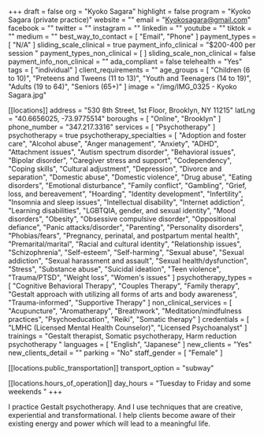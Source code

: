 +++
draft = false
org = "Kyoko Sagara"
highlight = false
program = "Kyoko Sagara (private practice)"
website = ""
email = "Kyokosagara@gmail.com"
facebook = ""
twitter = ""
instagram = ""
linkedin = ""
youtube = ""
tiktok = ""
medium = ""
best_way_to_contact = [ "Email", "Phone" ]
payment_types = [ "N/A" ]
sliding_scale_clinical = true
payment_info_clinical = "$200-400 per session "
payment_types_non_clinical = [ ]
sliding_scale_non_clinical = false
payment_info_non_clinical = ""
ada_compliant = false
telehealth = "Yes"
tags = [ "individual" ]
client_requirements = ""
age_groups = [
  "Children (6 to 10)",
  "Preteens and Tweens (11 to 13)",
  "Youth and Teenagers (14 to 19)",
  "Adults (19 to 64)",
  "Seniors (65+)"
]
image = "/img/IMG_0325 - Kyoko Sagara.jpg"

[[locations]]
address = "530 8th Street, 1st Floor, Brooklyn, NY 11215"
latLng = "40.6656025, -73.9775514"
boroughs = [ "Online", "Brooklyn" ]
phone_number = "347.217.3316"
services = [ "Psychotherapy" ]
psychotherapy = true
psychotherapy_specialties = [
  "Adoption and foster care",
  "Alcohol abuse",
  "Anger management",
  "Anxiety",
  "ADHD",
  "Attachment issues",
  "Autism spectrum disorder",
  "Behavioral issues",
  "Bipolar disorder",
  "Caregiver stress and support",
  "Codependency",
  "Coping skills",
  "Cultural adjustment",
  "Depression",
  "Divorce and separation",
  "Domestic abuse",
  "Domestic violence",
  "Drug abuse",
  "Eating disorders",
  "Emotional disturbance",
  "Family conflict",
  "Gambling",
  "Grief, loss, and bereavement",
  "Hoarding",
  "Identity development",
  "Infertility",
  "Insomnia and sleep issues",
  "Intellectual disability",
  "Internet addiction",
  "Learning disabilities",
  "LGBTQIA, gender, and sexual identity",
  "Mood disorders",
  "Obesity",
  "Obsessive compulsive disorder",
  "Oppositional defiance",
  "Panic attacks/disorder",
  "Parenting",
  "Personality disorders",
  "Phobias/fears",
  "Pregnancy, perinatal, and postpartum mental health",
  "Premarital/marital",
  "Racial and cultural identity",
  "Relationship issues",
  "Schizophrenia",
  "Self-esteem",
  "Self-harming",
  "Sexual abuse",
  "Sexual addiction",
  "Sexual harassment and assault",
  "Sexual health/dysfunction",
  "Stress",
  "Substance abuse",
  "Suicidal ideation",
  "Teen violence",
  "Trauma/PTSD",
  "Weight loss",
  "Women's issues"
]
psychotherapy_types = [
  "Cognitive Behavioral Therapy",
  "Couples Therapy",
  "Family therapy",
  "Gestalt approach with utilizing all forms of arts and body awareness",
  "Trauma-informed",
  "Supportive Therapy"
]
non_clinical_services = [
  "Acupuncture",
  "Aromatherapy",
  "Breathwork",
  "Meditation/mindfulness practices",
  "Psychoeducation",
  "Reiki",
  "Somatic therapy"
]
credentials = [
  "LMHC (Licensed Mental Health Counselor)",
  "Licensed Psychoanalyst"
]
trainings = "Gestalt therapist, Somatic psychotherapy, Harm reduction psychotherapy "
languages = [ "English", "Japanese" ]
new_clients = "Yes"
new_clients_detail = ""
parking = "No"
staff_gender = [ "Female" ]

  [[locations.public_transportation]]
  transport_option = "subway"

  [[locations.hours_of_operation]]
  day_hours = "Tuesday to Friday and some weekends "
+++


I practice Gestalt psychotherapy. And I use techniques that are creative, experiential and transformational. I help clients become aware of their existing energy and power which will lead to a meaningful life. 
